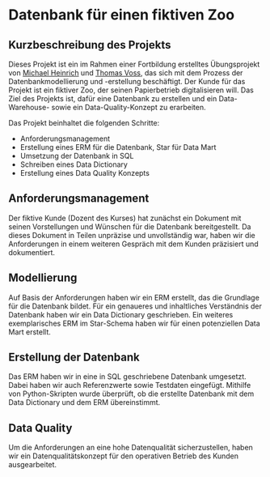 # Datenbank für einen fiktiven Zoo
 ## Kurzbeschreibung des Projekts
Dieses Projekt ist ein im Rahmen einer Fortbildung erstelltes Übungsprojekt von [Michael Heinrich](https://github.com/JimmyKnox2058) und [Thomas Voss](https://github.com/Thomas-Voss), das sich mit dem Prozess der Datenbankmodellierung und -erstellung beschäftigt. Der Kunde für das Projekt ist ein fiktiver Zoo, der seinen Papierbetrieb digitalisieren will. Das Ziel des Projekts ist, dafür eine Datenbank zu erstellen und ein Data-Warehouse- sowie ein Data-Quality-Konzept zu erarbeiten.

Das Projekt beinhaltet die folgenden Schritte:
 - Anforderungsmanagement
 - Erstellung eines ERM für die Datenbank, Star für Data Mart
 - Umsetzung der Datenbank in SQL
 - Schreiben eines Data Dictionary
 - Erstellung eines Data Quality Konzepts

## Anforderungsmanagement
 Der fiktive Kunde (Dozent des Kurses) hat zunächst ein Dokument mit seinen Vorstellungen und Wünschen für die Datenbank bereitgestellt. Da dieses Dokument in Teilen unpräzise und unvollständig war, haben wir die Anforderungen in einem weiteren Gespräch mit dem Kunden präzisiert und dokumentiert.

## Modellierung
 Auf Basis der Anforderungen haben wir ein ERM erstellt, das die Grundlage für die Datenbank bildet. Für ein genaueres und inhaltliches Verständnis der Datenbank haben wir ein Data Dictionary geschrieben. Ein weiteres exemplarisches ERM im Star-Schema haben wir für einen potenziellen Data Mart erstellt.

## Erstellung der Datenbank
 Das ERM haben wir in eine in SQL geschriebene Datenbank umgesetzt. Dabei haben wir auch Referenzwerte sowie Testdaten eingefügt. Mithilfe von Python-Skripten wurde überprüft, ob die erstellte Datenbank mit dem Data Dictionary und dem ERM übereinstimmt.

## Data Quality
 Um die Anforderungen an eine hohe Datenqualität sicherzustellen, haben wir ein Datenqualitätskonzept für den operativen Betrieb des Kunden ausgearbeitet.
